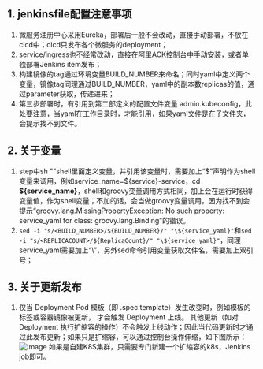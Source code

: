 ## 1. jenkinsfile配置注意事项
1. 微服务注册中心采用Eureka，部署后一般不会改动，直接手动部署，不放在cicd中；cicd只发布各个微服务的deployment；
2. service/ingress也不经常改动，直接在阿里ACK控制台中手动安装，或者单独部署Jenkins item发布；
3. 构建镜像的tag通过环境变量BUILD_NUMBER来命名；同时yaml中定义两个变量，镜像tag同理通过BUILD_NUMBER，yaml中的副本数replicas的值，通过parameter获取，传递进来；
4. 第三步部署时，有引用到第二部定义的配置文件变量 admin.kubeconfig，此处要注意，当yaml在工作目录时，才能引用，如果yaml文件是在子文件夹，会提示找不到文件。

## 2. 关于变量
1. step中sh ""shell里面定义变量，并引用该变量时，需要加上“\$”声明作为shell变量来调用，例如service_name=\${service}-service，cd **\${service_name}**，shell和groovy变量调用方式相同，加上会在运行时获得变量值，作为shell变量；不加的话，会当做groovy变量调用，因为找不到会提示“groovy.lang.MissingPropertyException: No such property: service_yaml for class: groovy.lang.Binding”的错误。
2. ```sed -i "s/<BUILD_NUMBER>/${BUILD_NUMBER}/" "\${service_yaml}"```和```sed -i "s/<REPLICACOUNT>/${ReplicaCount}/" "\${service_yaml}"```，同理service_yaml需要加上“\”，另外sed命令引用变量获取文件名，需要加上双引号；

## 3. 关于更新发布
1.  仅当 Deployment Pod 模板（即 .spec.template）发生改变时，例如模板的标签或容器镜像被更新， 才会触发 Deployment 上线。 其他更新（如对 Deployment 执行扩缩容的操作）不会触发上线动作；因此当代码更新时才通过此发布更新；如果只是扩缩容，可以通过控制台操作伸缩，如下图所示：
![image](https://user-images.githubusercontent.com/33800153/118751012-29726c00-b893-11eb-9168-4faa9501d230.png)
如果是自建K8S集群，只需要专门新建一个扩缩容的k8s，Jenkins job即可。
